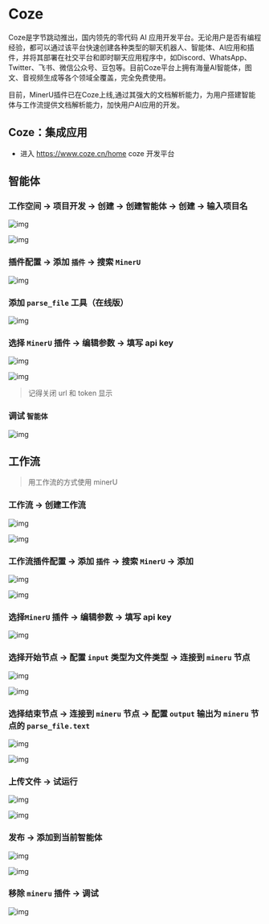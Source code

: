 # Coze
Coze是字节跳动推出，国内领先的零代码 AI 应用开发平台。无论用户是否有编程经验，都可以通过该平台快速创建各种类型的聊天机器人、智能体、AI应用和插件，并将其部署在社交平台和即时聊天应用程序中，如Discord、WhatsApp、Twitter、飞书、微信公众号、豆包等。目前Coze平台上拥有海量AI智能体，图文、音视频生成等各个领域全覆盖，完全免费使用。

目前，MinerU插件已在Coze上线,通过其强大的文档解析能力，为用户搭建智能体与工作流提供文档解析能力，加快用户AI应用的开发。

## **Coze：集成应用**

- 进入 https://www.coze.cn/home coze 开发平台

## 智能体

### 工作空间 -> 项目开发 -> 创建 -> 创建智能体 -> 创建 -> 输入项目名

![img](../../assets/images/Coze_1.png)

![img](../../assets/images/Coze_2.png)

### 插件配置 -> 添加 `插件` -> 搜索 `MinerU`

![img](../../assets/images/Coze_3.png)

### 添加 `parse_file` 工具（在线版）

![img](../../assets/images/Coze_4.png)

### 选择 `MinerU` 插件 -> 编辑参数 -> 填写 api key

![img](../../assets/images/Coze_5.png)

![img](../../assets/images/Coze_6.png)

> 记得关闭 url 和 token 显示

### 调试 `智能体`

![img](../../assets/images/Coze_7.png)

## 工作流

> 用工作流的方式使用 minerU

### 工作流 -> 创建工作流

![img](../../assets/images/Coze_8.png)

![img](../../assets/images/Coze_9.png)

### 工作流插件配置 -> 添加 `插件` -> 搜索 `MinerU` -> 添加

![img](../../assets/images/Coze_10.png)

![img](../../assets/images/Coze_11.png)

###  选择`MinerU` 插件 -> 编辑参数 -> 填写 api key

![img](../../assets/images/Coze_12.png)

###  选择开始节点 -> 配置 `input` 类型为文件类型 -> 连接到 `mineru` 节点

![img](../../assets/images/Coze_13.png)

![img](../../assets/images/Coze_14.png)

###  选择结束节点 -> 连接到 `mineru` 节点 -> 配置 `output` 输出为 `mineru` 节点的 `parse_file.text`

![img](../../assets/images/Coze_15.png)

![img](../../assets/images/Coze_16.png)

### 上传文件 -> 试运行

![img](../../assets/images/Coze_17.png)

![img](../../assets/images/Coze_18.png)

### 发布 -> 添加到当前智能体

![img](../../assets/images/Coze_19.png)

![img](../../assets/images/Coze_20.png)

### 移除 `mineru` 插件 -> 调试

![img](../../assets/images/Coze_21.png)